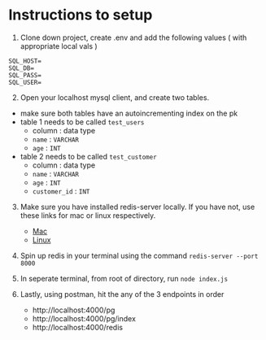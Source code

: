 # Instructions to setup

1. Clone down project, create .env and add the following values ( with appropriate local vals )

```env
SQL_HOST=
SQL_DB=
SQL_PASS=
SQL_USER=
```

2. Open your localhost mysql client, and create two tables. 

- make sure both tables have an autoincrementing index on the pk
- table 1 needs to be called `test_users`
    - column : data type
    - `name` : `VARCHAR`
    - `age`  : `INT`
- table 2 needs to be called `test_customer`
    - column : data type
    - `name` : `VARCHAR`
    - `age`  : `INT`
    - `customer_id` : `INT`

3. Make sure you have installed redis-server locally. If you have not, use these links for mac or linux respectively.

    - [Mac](https://medium.com/@petehouston/install-and-config-redis-on-mac-os-x-via-homebrew-eb8df9a4f298)
    - [Linux](https://redis.io/topics/quickstart)

4. Spin up redis in your terminal using the command `redis-server --port 8000`

5. In seperate terminal, from root of directory, run `node index.js`

6. Lastly, using postman, hit the any of the 3 endpoints in order 

    - http://localhost:4000/pg
    - http://localhost:4000/pg/index
    - http://localhost:4000/redis